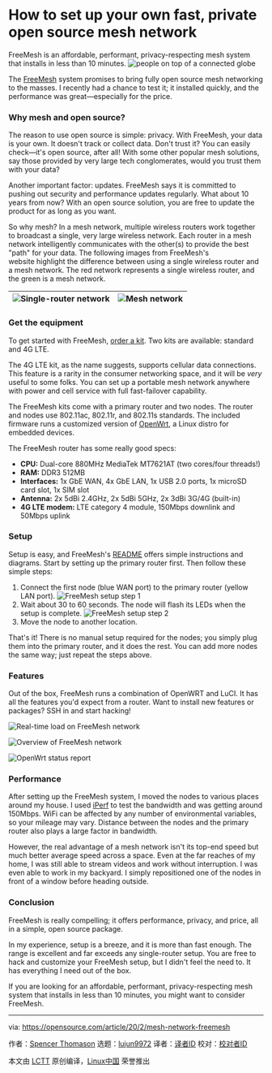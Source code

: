 [#]: collector: (lujun9972)
[#]: translator: (wxy)
[#]: reviewer: ( )
[#]: publisher: ( )
[#]: url: ( )
[#]: subject: (How to set up your own fast, private open source mesh network)
[#]: via: (https://opensource.com/article/20/2/mesh-network-freemesh)
[#]: author: (Spencer Thomason https://opensource.com/users/spencerthomason)

How to set up your own fast, private open source mesh network
======
FreeMesh is an affordable, performant, privacy-respecting mesh system
that installs in less than 10 minutes.
![people on top of a connected globe][1]

The [FreeMesh][2] system promises to bring fully open source mesh networking to the masses. I recently had a chance to test it; it installed quickly, and the performance was great—especially for the price.

### Why mesh and open source?

The reason to use open source is simple: privacy. With FreeMesh, your data is your own. It doesn't track or collect data. Don't trust it? You can easily check—it's open source, after all! With some other popular mesh solutions, say those provided by very large tech conglomerates, would you trust them with your data?

Another important factor: updates. FreeMesh says it is committed to pushing out security and performance updates regularly. What about 10 years from now? With an open source solution, you are free to update the product for as long as you want.

So why mesh? In a mesh network, multiple wireless routers work together to broadcast a single, very large wireless network. Each router in a mesh network intelligently communicates with the other(s) to provide the best "path" for your data. The following images from FreeMesh's website highlight the difference between using a single wireless router and a mesh network. The red network represents a single wireless router, and the green is a mesh network.

![Single-router network][3] | ![Mesh network][4]
---|---

### Get the equipment

To get started with FreeMesh, [order a kit][5]. Two kits are available: standard and 4G LTE.

The 4G LTE kit, as the name suggests, supports cellular data connections. This feature is a rarity in the consumer networking space, and it will be _very_ useful to some folks. You can set up a portable mesh network anywhere with power and cell service with full fast-failover capability.

The FreeMesh kits come with a primary router and two nodes. The router and nodes use 802.11ac, 802.11r, and 802.11s standards. The included firmware runs a customized version of [OpenWrt][6], a Linux distro for embedded devices.

The FreeMesh router has some really good specs:

  * **CPU:** Dual-core 880MHz MediaTek MT7621AT (two cores/four threads!)
  * **RAM:** DDR3 512MB
  * **Interfaces:** 1x GbE WAN, 4x GbE LAN, 1x USB 2.0 ports, 1x microSD card slot, 1x SIM slot
  * **Antenna:** 2x 5dBi 2.4GHz, 2x 5dBi 5GHz, 2x 3dBi 3G/4G (built-in)
  * **4G LTE modem:** LTE category 4 module, 150Mbps downlink and 50Mbps uplink



### Setup

Setup is easy, and FreeMesh's [README][7] offers simple instructions and diagrams. Start by setting up the primary router first. Then follow these simple steps:

  1. Connect the first node (blue WAN port) to the primary router (yellow LAN port).
![FreeMesh setup step 1][8]
  2. Wait about 30 to 60 seconds. The node will flash its LEDs when the setup is complete.
![FreeMesh setup step 2][9]
  3. Move the node to another location.



That's it! There is no manual setup required for the nodes; you simply plug them into the primary router, and it does the rest. You can add more nodes the same way; just repeat the steps above.

### Features

Out of the box, FreeMesh runs a combination of OpenWRT and LuCI. It has all the features you'd expect from a router. Want to install new features or packages? SSH in and start hacking!

![Real-time load on FreeMesh network][10]

![Overview of FreeMesh network][11]

![OpenWrt status report][12]

### Performance

After setting up the FreeMesh system, I moved the nodes to various places around my house. I used [iPerf][13] to test the bandwidth and was getting around 150Mbps. WiFi can be affected by any number of environmental variables, so your mileage may vary. Distance between the nodes and the primary router also plays a large factor in bandwidth.

However, the real advantage of a mesh network isn't its top-end speed but much better average speed across a space. Even at the far reaches of my home, I was still able to stream videos and work without interruption. I was even able to work in my backyard. I simply repositioned one of the nodes in front of a window before heading outside.

### Conclusion

FreeMesh is really compelling; it offers performance, privacy, and price, all in a simple, open source package.

In my experience, setup is a breeze, and it is more than fast enough. The range is excellent and far exceeds any single-router setup. You are free to hack and customize your FreeMesh setup, but I didn't feel the need to. It has everything I need out of the box.

If you are looking for an affordable, performant, privacy-respecting mesh system that installs in less than 10 minutes, you might want to consider FreeMesh.

--------------------------------------------------------------------------------

via: https://opensource.com/article/20/2/mesh-network-freemesh

作者：[Spencer Thomason][a]
选题：[lujun9972][b]
译者：[译者ID](https://github.com/译者ID)
校对：[校对者ID](https://github.com/校对者ID)

本文由 [LCTT](https://github.com/LCTT/TranslateProject) 原创编译，[Linux中国](https://linux.cn/) 荣誉推出

[a]: https://opensource.com/users/spencerthomason
[b]: https://github.com/lujun9972
[1]: https://opensource.com/sites/default/files/styles/image-full-size/public/lead-images/bus-networking.png?itok=fHmulI9p (people on top of a connected globe)
[2]: https://freemeshwireless.com/
[3]: https://opensource.com/sites/default/files/uploads/singlerouternetwork.png (Single-router network)
[4]: https://opensource.com/sites/default/files/uploads/meshnetwork.png (Mesh network)
[5]: https://freemeshwireless.com/#pricing
[6]: https://openwrt.org/
[7]: https://gitlab.com/slthomason/freemesh/-/blob/master/README.md
[8]: https://opensource.com/sites/default/files/uploads/connecttorouter.png (FreeMesh setup step 1)
[9]: https://opensource.com/sites/default/files/uploads/setupcomplete.png (FreeMesh setup step 2)
[10]: https://opensource.com/sites/default/files/uploads/freemeshrealtimeload.png (Real-time load on FreeMesh network)
[11]: https://opensource.com/sites/default/files/uploads/freemeshwirelessoverview.png (Overview of FreeMesh network)
[12]: https://opensource.com/sites/default/files/uploads/openwrt.png (OpenWrt status report)
[13]: https://opensource.com/article/20/1/internet-speed-tests
